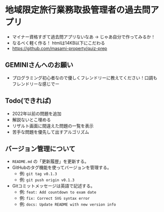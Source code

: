 # 地域限定旅行業務取扱管理者の過去問アプリ
- マイナー資格すぎて過去問アプリないなあ -> じゃあ自分で作ってみるか！
- なるべく軽く作る！ htmlは14KB以下にこだわる
- https://github.com/masami-property/quiz-prep

## GEMINIさんへのお願い
- プログラミング初心者なので優しくフレンドリーに教えてください！口調もフレンドリーな感じでー

## Todo(できれば)
- 2022年以前の問題を追加
- 解説ないとこ埋める
- リザルト画面に間違えた問題の一覧を表示
- 苦手な問題を優先して出すアルゴリズム

## バージョン管理について
- `README.md` の「更新履歴」を更新する。
- GitHubのタグ機能を使ってバージョンを管理する。
  - 例: `git tag v0.1.3`
  - 例: `git push origin v0.1.3`
- Gitコミットメッセージは英語で記述する。
  - 例: `feat: Add countdown to exam date`
  - 例: `fix: Correct SVG syntax error`
  - 例: `docs: Update README with new version info`
